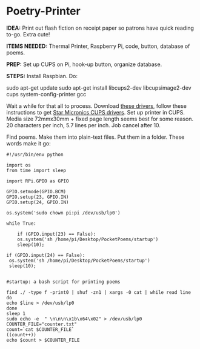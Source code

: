 # Poetry-Printer

**IDEA:** Print out flash fiction on receipt paper so patrons have quick reading to-go. Extra cute!

**ITEMS NEEDED:** Thermal Printer, Raspberry Pi, code, button, database of poems.  

**PREP:** Set up CUPS on Pi, hook-up button, organize database. 

**STEPS:** Install Raspbian. Do: 

sudo apt-get update
sudo apt-get install libcups2-dev libcupsimage2-dev cups system-config-printer gcc
 
Wait a while for that all to process. Download [these drivers](http://www.starmicronics.com/support/download.aspx?type=1&tabText=Linux%20CUPS%20Driver%20V3.6.0a&path=DriverFolder\drvr\starcupsdrv-3.6.0a_linux_20170914.tar.gz&id=1754&referrer=http://www.starmicronics.com/support/), follow these instructions to get [Star Micronics CUPS drivers](http://www.starmicronics.com/support/MannualFolder/common_tsp_linux_en.pdf). Set up printer in CUPS. Media size 72mmx30mm + fixed page length seems best for some reason. 20 characters per inch, 5.7 lines per inch. Job cancel after 10.

Find poems. Make them into plain-text files. Put them in a folder. These words make it go:

    #!/usr/bin/env python

    import os
    from time import sleep

    import RPi.GPIO as GPIO

    GPIO.setmode(GPIO.BCM)
    GPIO.setup(23, GPIO.IN)
    GPIO.setup(24, GPIO.IN)

    os.system('sudo chown pi:pi /dev/usb/lp0')

    while True:

        if (GPIO.input(23) == False):    
        os.system('sh /home/pi/Desktop/PocketPoems/startup')        
        sleep(10);
        
    if (GPIO.input(24) == False):
     os.system('sh /home/pi/Desktop/PocketPoems/startup')
     sleep(10);
 

    #startup: a bash script for printing poems

    find ./ -type f -print0 | shuf -zn1 | xargs -0 cat | while read line 
    do
    echo $line > /dev/usb/lp0
    done
    sleep 1
    sudo echo -e  " \n\n\n\x1b\x64\x02" > /dev/usb/lp0
    COUNTER_FILE="counter.txt"
    count=`cat $COUNTER_FILE`
    ((count++))
    echo $count > $COUNTER_FILE
